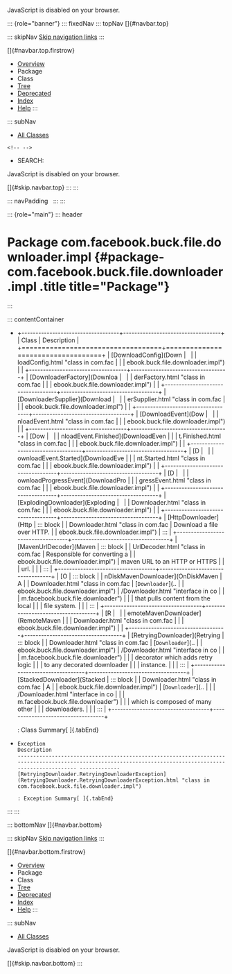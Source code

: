 <div>

JavaScript is disabled on your browser.

</div>

::: {role="banner"}
::: fixedNav
::: topNav
[]{#navbar.top}

::: skipNav
[Skip navigation links](#skip.navbar.top "Skip navigation links")
:::

[]{#navbar.top.firstrow}

-   [Overview](../../../../../../index.html)
-   Package
-   Class
-   [Tree](package-tree.html)
-   [Deprecated](../../../../../../deprecated-list.html)
-   [Index](../../../../../../index-all.html)
-   [Help](../../../../../../help-doc.html)
:::

::: subNav
-   [All Classes](../../../../../../allclasses.html)

```{=html}
<!-- -->
```
-   SEARCH:

<div>

<div>

JavaScript is disabled on your browser.

</div>

</div>

[]{#skip.navbar.top}
:::
:::

::: navPadding
 
:::
:::

::: {role="main"}
::: header
# Package com.facebook.buck.file.downloader.impl {#package-com.facebook.buck.file.downloader.impl .title title="Package"}
:::

::: contentContainer
-   +-----------------------------------+-----------------------------------+
    | Class                             | Description                       |
    +===================================+===================================+
    | [DownloadConfig](Down             |                                   |
    | loadConfig.html "class in com.fac |                                   |
    | ebook.buck.file.downloader.impl") |                                   |
    +-----------------------------------+-----------------------------------+
    | [DownloaderFactory](Downloa       |                                   |
    | derFactory.html "class in com.fac |                                   |
    | ebook.buck.file.downloader.impl") |                                   |
    +-----------------------------------+-----------------------------------+
    | [DownloaderSupplier](Download     |                                   |
    | erSupplier.html "class in com.fac |                                   |
    | ebook.buck.file.downloader.impl") |                                   |
    +-----------------------------------+-----------------------------------+
    | [DownloadEvent](Dow               |                                   |
    | nloadEvent.html "class in com.fac |                                   |
    | ebook.buck.file.downloader.impl") |                                   |
    +-----------------------------------+-----------------------------------+
    | [Dow                              |                                   |
    | nloadEvent.Finished](DownloadEven |                                   |
    | t.Finished.html "class in com.fac |                                   |
    | ebook.buck.file.downloader.impl") |                                   |
    +-----------------------------------+-----------------------------------+
    | [D                                |                                   |
    | ownloadEvent.Started](DownloadEve |                                   |
    | nt.Started.html "class in com.fac |                                   |
    | ebook.buck.file.downloader.impl") |                                   |
    +-----------------------------------+-----------------------------------+
    | [D                                |                                   |
    | ownloadProgressEvent](DownloadPro |                                   |
    | gressEvent.html "class in com.fac |                                   |
    | ebook.buck.file.downloader.impl") |                                   |
    +-----------------------------------+-----------------------------------+
    | [ExplodingDownloader](Exploding   |                                   |
    | Downloader.html "class in com.fac |                                   |
    | ebook.buck.file.downloader.impl") |                                   |
    +-----------------------------------+-----------------------------------+
    | [HttpDownloader](Http             | ::: block                         |
    | Downloader.html "class in com.fac | Download a file over HTTP.        |
    | ebook.buck.file.downloader.impl") | :::                               |
    +-----------------------------------+-----------------------------------+
    | [MavenUrlDecoder](Maven           | ::: block                         |
    | UrlDecoder.html "class in com.fac | Responsible for converting a      |
    | ebook.buck.file.downloader.impl") | maven URL to an HTTP or HTTPS     |
    |                                   | url.                              |
    |                                   | :::                               |
    +-----------------------------------+-----------------------------------+
    | [O                                | ::: block                         |
    | nDiskMavenDownloader](OnDiskMaven | A                                 |
    | Downloader.html "class in com.fac | [`Downloader`](..                 |
    | ebook.buck.file.downloader.impl") | /Downloader.html "interface in co |
    |                                   | m.facebook.buck.file.downloader") |
    |                                   | that pulls content from the local |
    |                                   | file system.                      |
    |                                   | :::                               |
    +-----------------------------------+-----------------------------------+
    | [R                                |                                   |
    | emoteMavenDownloader](RemoteMaven |                                   |
    | Downloader.html "class in com.fac |                                   |
    | ebook.buck.file.downloader.impl") |                                   |
    +-----------------------------------+-----------------------------------+
    | [RetryingDownloader](Retrying     | ::: block                         |
    | Downloader.html "class in com.fac | [`Downloader`](..                 |
    | ebook.buck.file.downloader.impl") | /Downloader.html "interface in co |
    |                                   | m.facebook.buck.file.downloader") |
    |                                   | decorator which adds retry logic  |
    |                                   | to any decorated downloader       |
    |                                   | instance.                         |
    |                                   | :::                               |
    +-----------------------------------+-----------------------------------+
    | [StackedDownloader](Stacked       | ::: block                         |
    | Downloader.html "class in com.fac | A                                 |
    | ebook.buck.file.downloader.impl") | [`Downloader`](..                 |
    |                                   | /Downloader.html "interface in co |
    |                                   | m.facebook.buck.file.downloader") |
    |                                   | which is composed of many other   |
    |                                   | downloaders.                      |
    |                                   | :::                               |
    +-----------------------------------+-----------------------------------+

    : Class Summary[ ]{.tabEnd}

-   
      Exception                                                                                                                                                 Description
      --------------------------------------------------------------------------------------------------------------------------------------------------------- -------------
      [RetryingDownloader.RetryingDownloaderException](RetryingDownloader.RetryingDownloaderException.html "class in com.facebook.buck.file.downloader.impl")    

      : Exception Summary[ ]{.tabEnd}
:::
:::

::: bottomNav
[]{#navbar.bottom}

::: skipNav
[Skip navigation links](#skip.navbar.bottom "Skip navigation links")
:::

[]{#navbar.bottom.firstrow}

-   [Overview](../../../../../../index.html)
-   Package
-   Class
-   [Tree](package-tree.html)
-   [Deprecated](../../../../../../deprecated-list.html)
-   [Index](../../../../../../index-all.html)
-   [Help](../../../../../../help-doc.html)
:::

::: subNav
-   [All Classes](../../../../../../allclasses.html)

<div>

<div>

JavaScript is disabled on your browser.

</div>

</div>

[]{#skip.navbar.bottom}
:::
